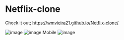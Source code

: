 # Netflix-clone

Check it out;
https://wmvieira21.github.io/Netflix-clone/

![image](https://user-images.githubusercontent.com/90009567/236351977-17335d0e-76e0-4718-9274-04b2dcac6530.png)
![image](https://user-images.githubusercontent.com/90009567/236352014-6aa1801c-73cb-4202-a08b-a3a81300651f.png)
Mobile
![image](https://user-images.githubusercontent.com/90009567/236351876-2d5722d9-e12a-4c95-9d82-3f0e7531b772.png)


